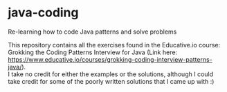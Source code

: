 # java-coding
Re-learning how to code Java patterns and solve problems

This repository contains all the exercises found in the Educative.io course: Grokking the Coding Patterns Interview for Java (Link here: https://www.educative.io/courses/grokking-coding-interview-patterns-java/).  
I take no credit for either the examples or the solutions, although I could take credit for some of the poorly written solutions that I came up with :)



